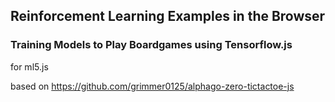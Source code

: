 ## Reinforcement Learning Examples in the Browser
### Training Models to Play Boardgames using Tensorflow.js

for ml5.js

based on https://github.com/grimmer0125/alphago-zero-tictactoe-js
